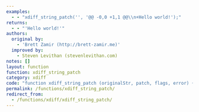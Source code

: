 ```yaml
---
examples:
  - - "xdiff_string_patch('', '@@ -0,0 +1,1 @@\\n+Hello world!');"
returns:
  - - "'Hello world!'"
authors:
  original by:
    - 'Brett Zamir (http://brett-zamir.me)'
  improved by:
    - Steven Levithan (stevenlevithan.com)
notes: []
layout: function
function: xdiff_string_patch
category: xdiff
code: "function xdiff_string_patch (originalStr, patch, flags, error) {\n  //  discuss at: http://phpjs.org/functions/xdiff_string_patch/\n  // original by: Brett Zamir (http://brett-zamir.me)\n  // improved by: Steven Levithan (stevenlevithan.com)\n  //        note: The XDIFF_PATCH_IGNORESPACE flag and the error argument are not currently supported\n  //        note: This has not been widely tested\n  //   example 1: xdiff_string_patch('', '@@ -0,0 +1,1 @@\\n+Hello world!');\n  //   returns 1: 'Hello world!'\n\n  // First two functions were adapted from Steven Levithan, also under an MIT license\n  // Adapted from XRegExp 1.5.0\n  // (c) 2007-2010 Steven Levithan\n  // MIT License\n  // <http://xregexp.com>\n  var getNativeFlags = function (regex) {\n      return (regex.global ? 'g' : '') + (regex.ignoreCase ? 'i' : '') + (regex.multiline ? 'm' : '') + (regex.extended ?\n          'x' : '') + // Proposed for ES4; included in AS3\n        (regex.sticky ? 'y' : '')\n    },\n    cbSplit = function (string, sep /* separator */) {\n      // If separator `s` is not a regex, use the native `split`\n      if (!(sep instanceof RegExp)) {\n        // Had problems to get it to work here using prototype test\n        return String.prototype.split.apply(string, arguments)\n      }\n      var str = String(string),\n        output = [],\n        lastLastIndex = 0,\n        match, lastLength, limit = Infinity,\n\n        // This is required if not `s.global`, and it avoids needing to set `s.lastIndex` to zero\n        // and restore it to its original value when we're done using the regex\n        x = sep._xregexp,\n        // Brett paring down\n        s = new RegExp(sep.source, getNativeFlags(sep) + 'g')\n      if (x) {\n        s._xregexp = {\n          source: x.source,\n          captureNames: x.captureNames ? x.captureNames.slice(0) : null\n        }\n      }\n\n      while ((match = s.exec(str))) {\n        // Run the altered `exec` (required for `lastIndex` fix, etc.)\n        if (s.lastIndex > lastLastIndex) {\n          output.push(str.slice(lastLastIndex, match.index))\n\n          if (match.length > 1 && match.index < str.length) {\n            Array.prototype.push.apply(output, match.slice(1))\n          }\n\n          lastLength = match[0].length\n          lastLastIndex = s.lastIndex\n\n          if (output.length >= limit) {\n            break\n          }\n        }\n\n        if (s.lastIndex === match.index) {\n          s.lastIndex++\n        }\n      }\n\n      if (lastLastIndex === str.length) {\n        if (!s.test('') || lastLength) {\n          output.push('')\n        }\n      } else {\n        output.push(str.slice(lastLastIndex))\n      }\n\n      return output.length > limit ? output.slice(0, limit) : output\n    },\n    i = 0,\n    ll = 0,\n    ranges = [],\n    lastLinePos = 0,\n    firstChar = '',\n    rangeExp = /^@@\\s+-(\\d+),(\\d+)\\s+\\+(\\d+),(\\d+)\\s+@@$/,\n    lineBreaks = /\\r?\\n/,\n    lines = cbSplit(patch.replace(/(\\r?\\n)+$/, ''), lineBreaks),\n    origLines = cbSplit(originalStr, lineBreaks),\n    newStrArr = [],\n    linePos = 0,\n    errors = '',\n    // Both string & integer (constant) input is allowed\n    optTemp = 0,\n    OPTS = {\n      // Unsure of actual PHP values, so better to rely on string\n      'XDIFF_PATCH_NORMAL': 1,\n      'XDIFF_PATCH_REVERSE': 2,\n      'XDIFF_PATCH_IGNORESPACE': 4\n    }\n\n  // Input defaulting & sanitation\n  if (typeof originalStr !== 'string' || !patch) {\n    return false\n  }\n  if (!flags) {\n    flags = 'XDIFF_PATCH_NORMAL'\n  }\n\n  if (typeof flags !== 'number') {\n    // Allow for a single string or an array of string flags\n    flags = [].concat(flags)\n    for (i = 0; i < flags.length; i++) {\n      // Resolve string input to bitwise e.g. 'XDIFF_PATCH_NORMAL' becomes 1\n      if (OPTS[flags[i]]) {\n        optTemp = optTemp | OPTS[flags[i]]\n      }\n    }\n    flags = optTemp\n  }\n\n  if (flags & OPTS.XDIFF_PATCH_NORMAL) {\n    for (i = 0, ll = lines.length; i < ll; i++) {\n      ranges = lines[i].match(rangeExp)\n      if (ranges) {\n        lastLinePos = linePos\n        linePos = ranges[1] - 1\n        while (lastLinePos < linePos) {\n          newStrArr[newStrArr.length] = origLines[lastLinePos++]\n        }\n        while (lines[++i] && (rangeExp.exec(lines[i])) === null) {\n          firstChar = lines[i].charAt(0)\n          switch (firstChar) {\n            case '-':\n            // Skip including that line\n              ++linePos\n              break\n            case '+':\n              newStrArr[newStrArr.length] = lines[i].slice(1)\n              break\n            case ' ':\n              newStrArr[newStrArr.length] = origLines[linePos++]\n              break\n            default:\n            // Reconcile with returning errrors arg?\n              throw 'Unrecognized initial character in unidiff line'\n          }\n        }\n        if (lines[i]) {\n          i--\n        }\n      }\n    }\n    while (linePos > 0 && linePos < origLines.length) {\n      newStrArr[newStrArr.length] = origLines[linePos++]\n    }\n  } else if (flags & OPTS.XDIFF_PATCH_REVERSE) {\n    // Only differs from above by a few lines\n    for (i = 0, ll = lines.length; i < ll; i++) {\n      ranges = lines[i].match(rangeExp)\n      if (ranges) {\n        lastLinePos = linePos\n        linePos = ranges[3] - 1\n        while (lastLinePos < linePos) {\n          newStrArr[newStrArr.length] = origLines[lastLinePos++]\n        }\n        while (lines[++i] && (rangeExp.exec(lines[i])) === null) {\n          firstChar = lines[i].charAt(0)\n          switch (firstChar) {\n            case '-':\n              newStrArr[newStrArr.length] = lines[i].slice(1)\n              break\n            case '+':\n            // Skip including that line\n              ++linePos\n              break\n            case ' ':\n              newStrArr[newStrArr.length] = origLines[linePos++]\n              break\n            default:\n            // Reconcile with returning errrors arg?\n              throw 'Unrecognized initial character in unidiff line'\n          }\n        }\n        if (lines[i]) {\n          i--\n        }\n      }\n    }\n    while (linePos > 0 && linePos < origLines.length) {\n      newStrArr[newStrArr.length] = origLines[linePos++]\n    }\n  }\n  if (typeof error === 'string') {\n    this.window[error] = errors\n  }\n  return newStrArr.join('\\n')\n}\n"
permalink: /functions/xdiff_string_patch/
redirect_from:
  - /functions/xdiff/xdiff_string_patch/
---
```


<!-- WARNING! This file is auto generated by `npm run web:inject`, do not edit by hand -->
